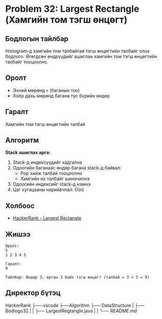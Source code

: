 # Problem 32: Largest Rectangle (Хамгийн том тэгш өнцөгт)

## Бодлогын тайлбар

Histogram-д хамгийн том талбайтай тэгш өнцөгтийн талбайг олох бодлого. Өгөгдсөн өндрүүдийг ашиглан хамгийн том тэгш өнцөгтийн талбайг тооцоолно.

## Оролт

- Эхний мөрөнд `n` (баганын тоо)
- Хоёр дахь мөрөнд багана тус бүрийн өндөр

## Гаралт

Хамгийн том тэгш өнцөгтийн талбай

## Алгоритм

**Stack ашиглах арга:**

1. Stack-д индексүүдийг хадгална
2. Одоогийн баганаас өндөр багана stack-д байвал:
   - Pop хийж талбай тооцоолно
   - Хамгийн их талбайг шинэчилнэ
3. Одоогийн индексийг stack-д нэмнэ
4. Цаг хугацааны нарийвчлал: O(n)

## Холбоос

- [HackerRank - Largest Rectangle](https://www.hackerrank.com/challenges/largest-rectangle)

## Жишээ

```
Оролт:
5
1 2 3 4 5

Гаралт:
9

Тайлбар: Өндөр 3, өргөн 3 байх тэгш өнцөгт (талбай = 3 × 3 = 9)
```

## Директор бүтэц
HackerRank
    ├──.vscode
    ├──Algorithm
    ├── DataStructure
    |   ├── Bodlogo32
    |   |   ├── LargestRegtangle.java
    |   |   └── README.md